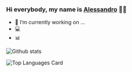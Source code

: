 ### Hi everybody, my name is [Alessandro](https://www.alessandrobramucci.com/) 👋😃

- 🔭 I’m currently working on ...
- 💻
- 📊

![Github stats](https://github-readme-stats.vercel.app/api?username=Alessandro1984&theme=highcontrast&show_icons=true&count_private=true)

![Top Languages Card](https://github-readme-stats.vercel.app/api/top-langs/?username=shinokada&layout=compact)
